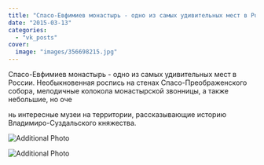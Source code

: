```yaml
---
title: "Спасо-Евфимиев монастырь - одно из самых удивительных мест в России. Необыкновенная роспись на стена..."
date: "2015-03-13"
categories: 
  - "vk_posts"
cover:
  image: "images/356698215.jpg"
---
```


Спасо-Евфимиев монастырь - одно из самых удивительных мест в России. Необыкновенная роспись на стенах Спасо-Преображенского собора, мелодичные колокола монастырской звонницы, а также небольшие, но оче

<!--more--> нь интересные музеи на территории, рассказывающие историю Владимиро-Суздальского княжества.

![Additional Photo](https://vodpop.ru/wp-content/uploads/2023/07/356698216.jpg)

![Additional Photo](https://vodpop.ru/wp-content/uploads/2023/07/356698217.jpg)
